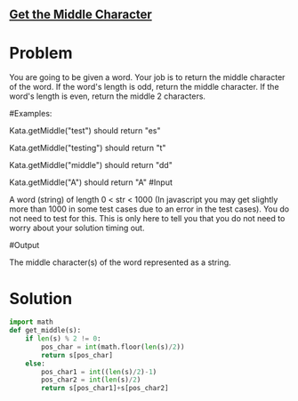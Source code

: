 ## [Get the Middle Character](https://www.codewars.com/kata/56747fd5cb988479af000028/)

# Problem

You are going to be given a word. Your job is to return the middle character of the word. If the word's length is odd, return the middle character. If the word's length is even, return the middle 2 characters.

#Examples:

Kata.getMiddle("test") should return "es"

Kata.getMiddle("testing") should return "t"

Kata.getMiddle("middle") should return "dd"

Kata.getMiddle("A") should return "A"
#Input

A word (string) of length 0 < str < 1000 (In javascript you may get slightly more than 1000 in some test cases due to an error in the test cases). You do not need to test for this. This is only here to tell you that you do not need to worry about your solution timing out.

#Output

The middle character(s) of the word represented as a string.

# Solution
```Python
import math
def get_middle(s):
    if len(s) % 2 != 0:
        pos_char = int(math.floor(len(s)/2))
        return s[pos_char]
    else:
        pos_char1 = int((len(s)/2)-1)
        pos_char2 = int(len(s)/2)
        return s[pos_char1]+s[pos_char2]
```

